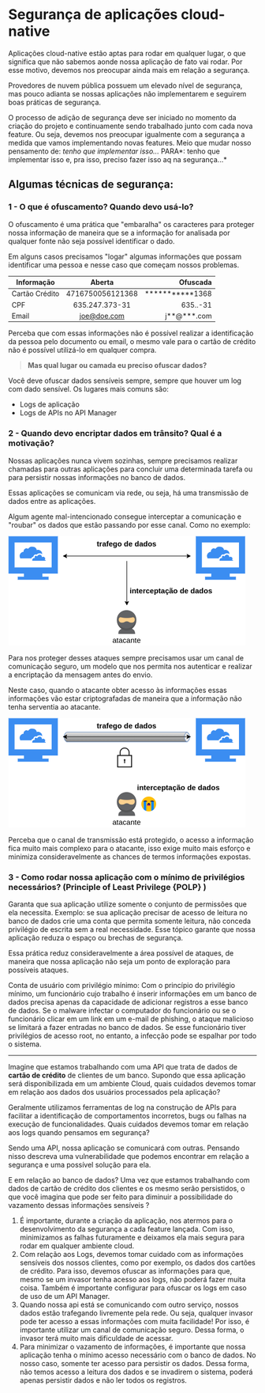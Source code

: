 # Segurança de aplicações cloud-native

Aplicações cloud-native estão aptas para rodar em qualquer lugar, o que significa que não sabemos aonde nossa aplicação de fato vai rodar. Por esse motivo, devemos nos preocupar ainda mais em relação a segurança.

Provedores de nuvem pública possuem um elevado nível de segurança, mas pouco adianta se nossas aplicações não implementarem e seguirem boas práticas de segurança.

O processo de adição de segurança deve ser iniciado no momento da criação do projeto e continuamente sendo trabalhado junto com cada nova feature. Ou seja, devemos nos preocupar igualmente com a segurança a medida que vamos implementando novas features. Meio que mudar nosso pensamento de: *tenho que implementar isso...* PARA*: tenho que implementar isso e, pra isso, preciso fazer isso aq na segurança...* 

## Algumas técnicas de segurança:

### 1 - O que é ofuscamento? Quando devo usá-lo?

O ofuscamento é uma prática que "embaralha" os caracteres para proteger nossa informação de maneira que se a informação for analisada por qualquer fonte não seja possível identificar o dado.

Em alguns casos precisamos "logar" algumas informações que possam identificar uma pessoa e nesse caso que começam nossos problemas.

| Informação| Aberta | Ofuscada  |
| ------------- |:-------------:| -----:|
|Cartão Crédito | 4716750056121368 | ***********1368 |
| CPF      | 635.247.373-31|   635..-31 |
| Email | [joe@doe.com](mailto:joe@doe.com)      |    j**@***.com|

Perceba que com essas informações não é possível realizar a identificação da pessoa pelo documento ou email, o mesmo vale para o cartão de crédito não é possível utilizá-lo em qualquer compra.

> **Mas qual lugar ou camada eu preciso ofuscar dados?**

Você deve ofuscar dados sensíveis sempre, sempre que houver um log com dado sensível. Os lugares mais comuns são:

- Logs de aplicação
- Logs de APIs no API Manager

### 2 - Quando devo encriptar dados em trânsito? Qual é a motivação?

Nossas aplicações nunca vivem sozinhas, sempre precisamos realizar chamadas para outras aplicações para concluir uma determinada tarefa ou para persistir nossas informações no banco de dados.

Essas aplicações se comunicam via rede, ou seja, há uma transmissão de dados entre as aplicações.

Algum agente mal-intencionado consegue interceptar a comunicação e "roubar" os dados que estão passando por esse canal. Como no exemplo:

![Seguranc%CC%A7a%20de%20aplicac%CC%A7o%CC%83es%20cloud-native%205eebd9add709497ca9e4442074ec8a79/Untitled.png](Seguranc%CC%A7a%20de%20aplicac%CC%A7o%CC%83es%20cloud-native%205eebd9add709497ca9e4442074ec8a79/Untitled.png)

Para nos proteger desses ataques sempre precisamos usar um canal de comunicação seguro, um modelo que nos permita nos autenticar e realizar a encriptação da mensagem antes do envio.

Neste caso, quando o atacante obter acesso às informações essas informações vão estar criptografadas de maneira que a informação não tenha serventia ao atacante.

![Seguranc%CC%A7a%20de%20aplicac%CC%A7o%CC%83es%20cloud-native%205eebd9add709497ca9e4442074ec8a79/Untitled%201.png](Seguranc%CC%A7a%20de%20aplicac%CC%A7o%CC%83es%20cloud-native%205eebd9add709497ca9e4442074ec8a79/Untitled%201.png)

Perceba que o canal de transmissão está protegido, o acesso a informação fica muito mais complexo para o atacante, isso exige muito mais esforço e minimiza consideravelmente as chances de termos informações expostas.

### 3 - Como rodar nossa aplicação com o mínimo de privilégios necessários? (Principle of Least Privilege {POLP} )

Garanta que sua aplicação utilize somente o conjunto de permissões que ela necessita. Exemplo: se sua aplicação precisar de acesso de leitura no banco de dados crie uma conta que permita somente leitura, não conceda privilégio de escrita sem a real necessidade. Esse tópico garante que nossa aplicação reduza o espaço ou brechas de segurança.

Essa prática reduz consideravelmente a área possível de ataques, de maneira que nossa aplicação não seja um ponto de exploração para possíveis ataques.

Conta de usuário com privilégio mínimo: Com o princípio do privilégio mínimo, um funcionário cujo trabalho é inserir informações em um banco de dados precisa apenas da capacidade de adicionar registros a esse banco de dados. Se o malware infectar o computador do funcionário ou se o funcionário clicar em um link em um e-mail de phishing, o ataque malicioso se limitará a fazer entradas no banco de dados. Se esse funcionário tiver privilégios de acesso root, no entanto, a infecção pode se espalhar por todo o sistema.

---

Imagine que estamos trabalhando com uma API que trata de dados de **cartão de crédito** de clientes de um banco. Supondo que essa aplicação será disponibilizada em um ambiente Cloud, quais cuidados devemos tomar em relação aos dados dos usuários processados pela aplicação?

Geralmente utilizamos ferramentas de log na construção de APIs para facilitar a identificação de comportamentos incorretos, bugs ou falhas na execução de funcionalidades. Quais cuidados devemos tomar em relação aos logs quando pensamos em segurança?

Sendo uma API, nossa aplicação se comunicará com outras. Pensando nisso descreva uma vulnerabilidade que podemos encontrar em relação a segurança e uma possível solução para ela.

E em relação ao banco de dados? Uma vez que estamos trabalhando com dados de cartão de crédito dos clientes e os mesmo serão persistidos, o que você imagina que pode ser feito para diminuir a possibilidade do vazamento dessas informações sensíveis ?

1. É importante, durante a criação da aplicação, nos atermos para o desenvolvimento da segurança a cada feature lançada. Com isso, minimizamos as falhas futuramente e deixamos ela mais segura para rodar em qualquer ambiente cloud.
2. Com relação aos Logs, devemos tomar cuidado com as informações sensíveis dos nossos clientes, como por exemplo, os dados dos cartões de crédito. Para isso, devemos ofuscar as informações para que, mesmo se um invasor tenha acesso aos logs, não poderá fazer muita coisa. Também é importante configurar para ofuscar os logs em caso de uso de um API Manager.
3. Quando nossa api está se comunicando com outro serviço, nossos dados estão trafegando livremente pela rede. Ou seja, qualquer invasor pode ter acesso a essas informações com muita facilidade! Por isso, é importante utilizar um canal de comunicação seguro. Dessa forma, o invasor terá muito mais dificuldade de acessar.
4. Para minimizar o vazamento de informações, é importante que nossa aplicação tenha o mínimo acesso necessário com o banco de dados. No nosso caso, somente ter acesso para persistir os dados. Dessa forma, não temos acesso a leitura dos dados e se invadirem o sistema, poderá apenas persistir dados e não ler todos os registros.